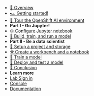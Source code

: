 - [🛫 Overview](README)
- [🏎️ Getting started!](10-getting-started)
- [🔎 Tour the OpenShift AI environment](20-tour)
- **Part I - Go Jupyter!**
- [⚙️ Configure Jupyter notebook](30-configure)
- [🚀 Build, train, and run a model](40-build-train-run)
- **Part II - Be a data scientist**
- [💾 Setup a project and storage](50-dsp)
- [⚒️ Create a workbench and a notebook](60-workbench)
- [👟 Train a model](70-train)
- [🧪 Deploy and test a model](80-deploy)
- [🏁 Conclusion](99-conclusion)
- **Learn more**
- [Lab Sign in](https://ibm.biz/1566-invite)
- [Console](https://cloud.ibm.com/)
- [Documentation](https://cloud.ibm.com/docs/)
